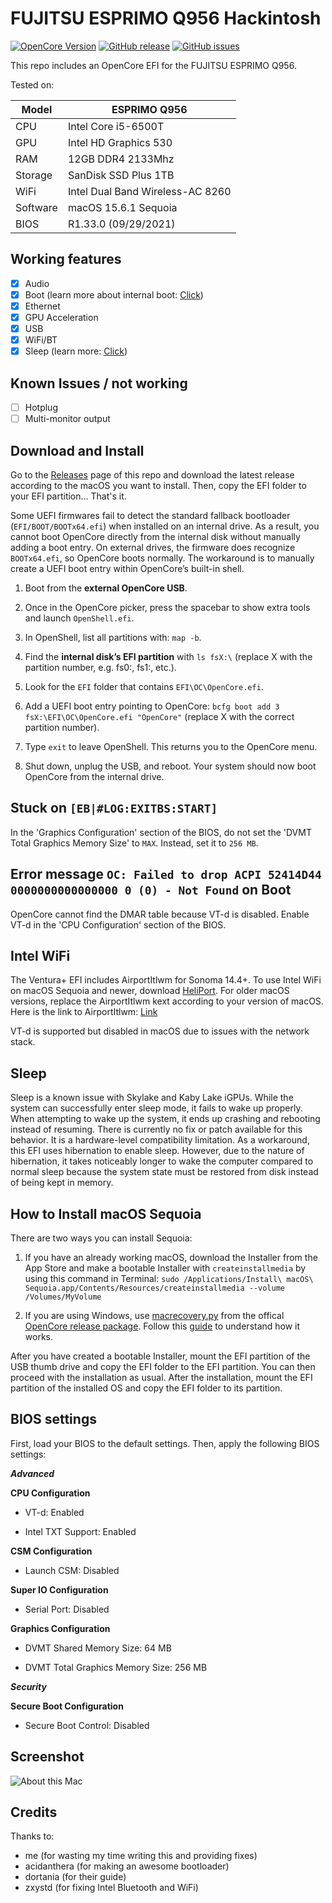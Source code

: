 # FUJITSU ESPRIMO Q956 Hackintosh

[![OpenCore Version](https://img.shields.io/badge/OpenCore-1.0.5-green.svg)](https://github.com/SkyrilHD/FUJITSU-ESPRIMO-Q956-Hackintosh)
[![GitHub release](https://img.shields.io/github/tag/SkyrilHD/FUJITSU-ESPRIMO-Q956-Hackintosh.svg)](https://github.com/SkyrilHD/FUJITSU-ESPRIMO-Q956-Hackintosh/releases/)
[![GitHub issues](https://img.shields.io/github/issues/SkyrilHD/FUJITSU-ESPRIMO-Q956-Hackintosh.svg)](https://github.com/SkyrilHD/FUJITSU-ESPRIMO-Q956-Hackintosh/issues/)

This repo includes an OpenCore EFI for the FUJITSU ESPRIMO Q956.

Tested on:

Model | ESPRIMO Q956
------------- | ---------------
CPU | Intel Core i5-6500T
GPU | Intel HD Graphics 530
RAM | 12GB DDR4 2133Mhz
Storage | SanDisk SSD Plus 1TB
WiFi | Intel Dual Band Wireless-AC 8260
Software | macOS 15.6.1 Sequoia
BIOS | R1.33.0 (09/29/2021)

## Working features

- [x] Audio
- [x] Boot (learn more about internal boot: [Click](#download-and-install))
- [x] Ethernet
- [x] GPU Acceleration
- [x] USB
- [x] WiFi/BT
- [x] Sleep (learn more: [Click](#sleep))

## Known Issues / not working

- [ ] Hotplug
- [ ] Multi-monitor output

## Download and Install

Go to the [Releases](https://github.com/SkyrilHD/FUJITSU-ESPRIMO-Q956-Hackintosh/releases/) page of this repo and download the latest release according to the macOS you want to install. Then, copy the EFI folder to your EFI partition... That's it.

Some UEFI firmwares fail to detect the standard fallback bootloader (`EFI/BOOT/BOOTx64.efi`) when installed on an internal drive. As a result, you cannot boot OpenCore directly from the internal disk without manually adding a boot entry. On external drives, the firmware does recognize `BOOTx64.efi`, so OpenCore boots normally. The workaround is to manually create a UEFI boot entry within OpenCore’s built-in shell.

1. Boot from the **external OpenCore USB**.

2. Once in the OpenCore picker, press the spacebar to show extra tools and launch `OpenShell.efi`.

3. In OpenShell, list all partitions with: `map -b`.

4. Find the **internal disk’s EFI partition** with `ls fsX:\` (replace X with the partition number, e.g. fs0:\, fs1:\, etc.).

5. Look for the `EFI` folder that contains `EFI\OC\OpenCore.efi`.

6. Add a UEFI boot entry pointing to OpenCore: `bcfg boot add 3 fsX:\EFI\OC\OpenCore.efi "OpenCore"` (replace X with the correct partition number).

7. Type `exit` to leave OpenShell. This returns you to the OpenCore menu.

8. Shut down, unplug the USB, and reboot. Your system should now boot OpenCore from the internal drive.

## Stuck on `[EB|#LOG:EXITBS:START]`

In the 'Graphics Configuration' section of the BIOS, do not set the 'DVMT Total Graphics Memory Size' to `MAX`. Instead, set it to `256 MB`.

## Error message `OC: Failed to drop ACPI 52414D44 0000000000000000 0 (0) - Not Found` on Boot

OpenCore cannot find the DMAR table because VT-d is disabled. Enable VT-d in the 'CPU Configuration' section of the BIOS.

## Intel WiFi

The Ventura+ EFI includes AirportItlwm for Sonoma 14.4+. To use Intel WiFi on macOS Sequoia and newer, download [HeliPort](https://github.com/OpenIntelWireless/HeliPort/releases). For older macOS versions, replace the AirportItlwm kext according to your version of macOS. Here is the link to AirportItlwm: [Link](https://github.com/OpenIntelWireless/itlwm/releases)

VT-d is supported but disabled in macOS due to issues with the network stack.

## Sleep

Sleep is a known issue with Skylake and Kaby Lake iGPUs. While the system can successfully enter sleep mode, it fails to wake up properly. When attempting to wake up the system, it ends up crashing and rebooting instead of resuming. There is currently no fix or patch available for this behavior. It is a hardware-level compatibility limitation. As a workaround, this EFI uses hibernation to enable sleep. However, due to the nature of hibernation, it takes noticeably longer to wake the computer compared to normal sleep because the system state must be restored from disk instead of being kept in memory.

## How to Install macOS Sequoia

There are two ways you can install Sequoia:

1. If you have an already working macOS, download the Installer from the App Store and make a bootable Installer with `createinstallmedia` by using this command in Terminal: `sudo /Applications/Install\ macOS\ Sequoia.app/Contents/Resources/createinstallmedia --volume /Volumes/MyVolume`

2. If you are using Windows, use [macrecovery.py](https://github.com/acidanthera/OpenCorePkg/tree/master/Utilities/macrecovery) from the offical [OpenCore release package](https://github.com/acidanthera/OpenCorePkg/releases/). Follow this [guide](https://dortania.github.io/OpenCore-Install-Guide/installer-guide/windows-install.html) to understand how it works.

After you have created a bootable Installer, mount the EFI partition of the USB thumb drive and copy the EFI folder to the EFI partition. You can then proceed with the installation as usual. After the installation, mount the EFI partition of the installed OS and copy the EFI folder to its partition.

## BIOS settings

First, load your BIOS to the default settings. Then, apply the following BIOS settings:

***Advanced***

**CPU Configuration**

* VT-d: Enabled

* Intel TXT Support: Enabled

**CSM Configuration**

* Launch CSM: Disabled

**Super IO Configuration**

* Serial Port: Disabled

**Graphics Configuration**

* DVMT Shared Memory Size: 64 MB

* DVMT Total Graphics Memory Size: 256 MB

***Security***

**Secure Boot Configuration**

* Secure Boot Control: Disabled

## Screenshot

![About this Mac](https://github.com/user-attachments/assets/e13ac398-d0cf-4fdd-afc9-d81142357620)

## Credits

Thanks to:

- me (for wasting my time writing this and providing fixes)
- acidanthera (for making an awesome bootloader)
- dortania (for their guide)
- zxystd (for fixing Intel Bluetooth and WiFi)
